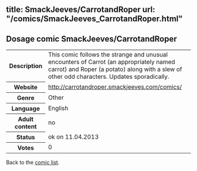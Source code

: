 title: SmackJeeves/CarrotandRoper
url: "/comics/SmackJeeves_CarrotandRoper.html"
---
Dosage comic SmackJeeves/CarrotandRoper
-----------------------------------------

<table class="comicinfo">
<tr>
<th>Description</th><td>This comic follows the strange and unusual encounters of Carrot (an appropriately named carrot) and Roper (a potato) along with a slew of other odd characters. Updates sporadically.</td>
</tr>
<tr>
<th>Website</th><td><a href="http://carrotandroper.smackjeeves.com/comics/">http://carrotandroper.smackjeeves.com/comics/</a></td>
</tr>
<tr>
<th>Genre</th><td>Other</td>
</tr>
<tr>
<th>Language</th><td>English</td>
</tr>
<tr>
<th>Adult content</th><td>no</td>
</tr>
<tr>
<th>Status</th><td>ok on 11.04.2013</td>
</tr>
<tr>
<th>Votes</th><td>0</div></td>
</tr>
</table>

Back to the [comic list](../comic-index.html).
